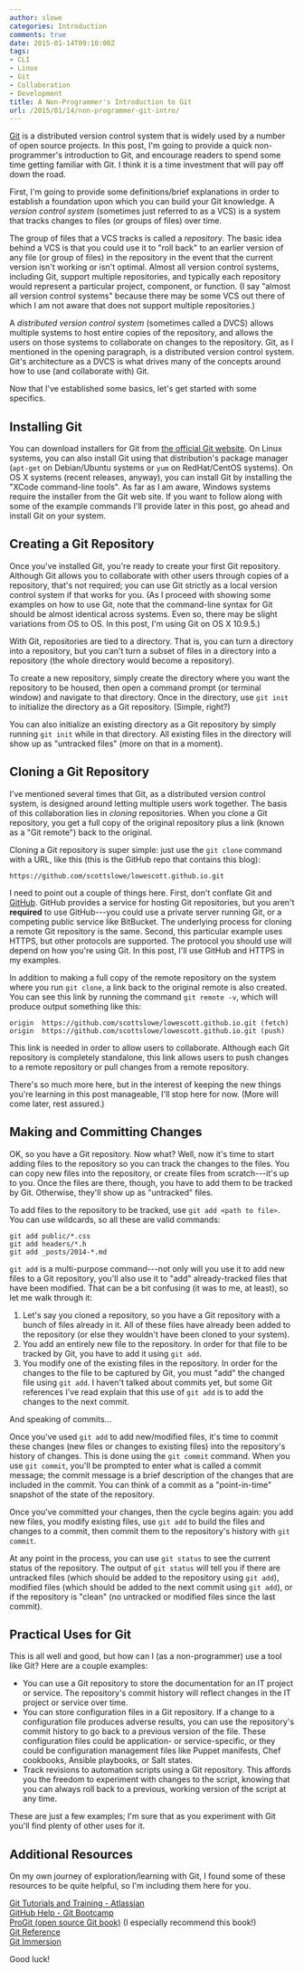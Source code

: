 ```yaml
---
author: slowe
categories: Introduction
comments: true
date: 2015-01-14T09:10:00Z
tags:
- CLI
- Linux
- Git
- Collaboration
- Development
title: A Non-Programmer's Introduction to Git
url: /2015/01/14/non-programmer-git-intro/
---
```


[Git][link-1] is a distributed version control system that is widely used by a number of open source projects. In this post, I'm going to provide a quick non-programmer's introduction to Git, and encourage readers to spend some time getting familiar with Git. I think it is a time investment that will pay off down the road.

First, I'm going to provide some definitions/brief explanations in order to establish a foundation upon which you can build your Git knowledge. A _version control system_ (sometimes just referred to as a VCS) is a system that tracks changes to files (or groups of files) over time.

The group of files that a VCS tracks is called a _repository_. The basic idea behind a VCS is that you could use it to "roll back" to an earlier version of any file (or group of files) in the repository in the event that the current version isn't working or isn't optimal. Almost all version control systems, including Git, support multiple repositories, and typically each repository would represent a particular project, component, or function. (I say "almost all version control systems" because there may be some VCS out there of which I am not aware that does not support multiple repositories.)

A _distributed version control system_ (sometimes called a DVCS) allows multiple systems to host entire copies of the repository, and allows the users on those systems to collaborate on changes to the repository. Git, as I mentioned in the opening paragraph, is a distributed version control system. Git's architecture as a DVCS is what drives many of the concepts around how to use (and collaborate with) Git.

Now that I've established some basics, let's get started with some specifics.

## Installing Git

You can download installers for Git from [the official Git website][link-1]. On Linux systems, you can also install Git using that distribution's package manager (`apt-get` on Debian/Ubuntu systems or `yum` on RedHat/CentOS systems). On OS X systems (recent releases, anyway), you can install Git by installing the "XCode command-line tools". As far as I am aware, Windows systems require the installer from the Git web site. If you want to follow along with some of the example commands I'll provide later in this post, go ahead and install Git on your system.

## Creating a Git Repository

Once you've installed Git, you're ready to create your first Git repository. Although Git allows you to collaborate with other users through copies of a repository, that's not required; you can use Git strictly as a local version control system if that works for you. (As I proceed with showing some examples on how to use Git, note that the command-line syntax for Git should be almost identical across systems. Even so, there may be slight variations from OS to OS. In this post, I'm using Git on OS X 10.9.5.)

With Git, repositories are tied to a directory. That is, you can turn a directory into a repository, but you can't turn a subset of files in a directory into a repository (the whole directory would become a repository).

To create a new repository, simply create the directory where you want the repository to be housed, then open a command prompt (or terminal window) and navigate to that directory. Once in the directory, use `git init` to initialize the directory as a Git repository. (Simple, right?)

You can also initialize an existing directory as a Git repository by simply running `git init` while in that directory. All existing files in the directory will show up as "untracked files" (more on that in a moment).

## Cloning a Git Repository

I've mentioned several times that Git, as a distributed version control system, is designed around letting multiple users work together. The basis of this collaboration lies in _cloning_ repositories. When you clone a Git repository, you get a full copy of the original repository plus a link (known as a "Git remote") back to the original.

Cloning a Git repository is super simple: just use the `git clone` command with a URL, like this (this is the GitHub repo that contains this blog):

	https://github.com/scottslowe/lowescott.github.io.git

I need to point out a couple of things here. First, don't conflate Git and [GitHub][link-2]. GitHub provides a service for hosting Git repositories, but you aren't **required** to use GitHub---you could use a private server running Git, or a competing public service like BitBucket. The underlying process for cloning a remote Git repository is the same. Second, this particular example uses HTTPS, but other protocols are supported. The protocol you should use will depend on how you're using Git. In this post, I'll use GitHub and HTTPS in my examples.

In addition to making a full copy of the remote repository on the system where you run `git clone`, a link back to the original remote is also created. You can see this link by running the command `git remote -v`, which will produce output something like this:

	origin	https://github.com/scottslowe/lowescott.github.io.git (fetch)
	origin	https://github.com/scottslowe/lowescott.github.io.git (push)

This link is needed in order to allow users to collaborate. Although each Git repository is completely standalone, this link allows users to push changes to a remote repository or pull changes from a remote repository.

There's so much more here, but in the interest of keeping the new things you're learning in this post manageable, I'll stop here for now. (More will come later, rest assured.)

## Making and Committing Changes

OK, so you have a Git repository. Now what? Well, now it's time to start adding files to the repository so you can track the changes to the files. You can copy new files into the repository, or create files from scratch---it's up to you. Once the files are there, though, you have to add them to be tracked by Git. Otherwise, they'll show up as "untracked" files.

To add files to the repository to be tracked, use `git add <path to file>`. You can use wildcards, so all these are valid commands:

	git add public/*.css
	git add headers/*.h
	git add _posts/2014-*.md

`git add` is a multi-purpose command---not only will you use it to add new files to a Git repository, you'll also use it to "add" already-tracked files that have been modified. That can be a bit confusing (it was to me, at least), so let me walk through it:

1. Let's say you cloned a repository, so you have a Git repository with a bunch of files already in it. All of these files have already been added to the repository (or else they wouldn't have been cloned to your system).
2. You add an entirely new file to the repository. In order for that file to be tracked by Git, you have to add it using `git add`.
3. You modify one of the existing files in the repository. In order for the changes to the file to be captured by Git, you must "add" the changed file using `git add`. I haven't talked about commits yet, but some Git references I've read explain that this use of `git add` is to add the changes to the next commit.

And speaking of commits...

Once you've used `git add` to add new/modified files, it's time to commit these changes (new files or changes to existing files) into the repository's history of changes. This is done using the `git commit` command. When you use `git commit`, you'll be prompted to enter what is called a commit message; the commit message is a brief description of the changes that are included in the commit. You can think of a commit as a "point-in-time" snapshot of the state of the repository.

Once you've committed your changes, then the cycle begins again: you add new files, you modify existing files, use `git add` to build the files and changes to a commit, then commit them to the repository's history with `git commit`.

At any point in the process, you can use `git status` to see the current status of the repository. The output of `git status` will tell you if there are untracked files (which should be added to the repository using `git add`), modified files (which should be added to the next commit using `git add`), or if the repository is "clean" (no untracked or modified files since the last commit).

## Practical Uses for Git

This is all well and good, but how can I (as a non-programmer) use a tool like Git? Here are a couple examples:

* You can use a Git repository to store the documentation for an IT project or service. The repository's commit history will reflect changes in the IT project or service over time.
* You can store configuration files in a Git repository. If a change to a configuration file produces adverse results, you can use the repository's commit history to go back to a previous version of the file. These configuration files could be application- or service-specific, or they could be configuration management files like Puppet manifests, Chef cookbooks, Ansible playbooks, or Salt states.
* Track revisions to automation scripts using a Git repository. This affords you the freedom to experiment with changes to the script, knowing that you can always roll back to a previous, working version of the script at any time.

These are just a few examples; I'm sure that as you experiment with Git you'll find plenty of other uses for it.

## Additional Resources

On my own journey of exploration/learning with Git, I found some of these resources to be quite helpful, so I'm including them here for you.

[Git Tutorials and Training - Atlassian][link-3]  
[GitHub Help - Git Bootcamp][link-4]  
[ProGit (open source Git book)][link-5] (I especially recommend this book!)  
[Git Reference][link-6]  
[Git Immersion][link-7]

Good luck!


[link-1]: http://git-scm.com
[link-2]: https://github.com
[link-3]: https://www.atlassian.com/zh/git/tutorial
[link-4]: https://help.github.com/categories/bootcamp/
[link-5]: http://git-scm.com/book/en/v2
[link-6]: http://gitref.org
[link-7]: http://gitimmersion.com
